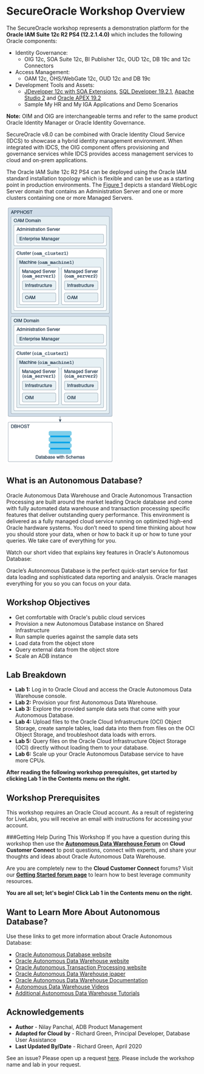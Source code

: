 # SecureOracle Workshop Overview                                    

The SecureOracle workshop represents a demonstration platform for the **Oracle IAM Suite 12c R2 PS4 (12.2.1.4.0)** which includes the following Oracle components:

* Identity Governance:
	* OIG 12c, SOA Suite 12c, BI Publisher 12c, OUD 12c, DB 19c and 12c Connectors
* Access Management:
	* OAM 12c, OHS/WebGate 12c, OUD 12c and DB 19c
* Development Tools and Assets:
	* [JDeveloper 12c with SOA Extensions](http://www.oracle.com/technetwork/middleware/soasuite/downloads/index.html), [SQL Developer 19.2.1](https://www.oracle.com/database/technologies/appdev/sql-developer.html), [Apache Studio 2](https://directory.apache.org/studio/) and [Oracle APEX 19.2](https://apex.oracle.com/en/)
	* Sample My HR and My IGA Applications and Demo Scenarios

**Note:** OIM and OIG are interchangeable terms and refer to the same product Oracle Identity Manager or Oracle Identity Governance.

SecureOracle v8.0 can be combined with Oracle Identity Cloud Service (IDCS) to showcase a hybrid identity management environment. When integrated with IDCS, the OIG component offers provisioning and governance services while IDCS provides access management services to cloud and on-prem applications.

The Oracle IAM Suite 12c R2 PS4 can be deployed using the Oracle IAM standard installation topology which is flexible and can be use as a starting point in production environments. The [Figure 1](#image-01) depicts a standard WebLogic Server domain that contains an Administration Server and one or more clusters containing one or more Managed Servers.

![](images/idm12cps4-standard-topology.png)

## What is an Autonomous Database?
Oracle Autonomous Data Warehouse and Oracle Autonomous Transaction Processing are built around the market leading Oracle database and come with fully automated data warehouse and transaction processing specific features that deliver outstanding query performance. This environment is delivered as a fully managed cloud service running on optimized high-end Oracle hardware systems.  You don’t need to spend time thinking about how you should store your data, when or how to back it up or how to tune your queries. We take care of everything for you.

Watch our short video that explains key features in Oracle's Autonomous Database:

[](youtube:c-DUIePFKco)

Oracle’s Autonomous Database is the perfect quick-start service for fast data loading and sophisticated data reporting and analysis. Oracle manages everything for you so you can focus on your data.

## Workshop Objectives
- Get comfortable with Oracle's public cloud services
- Provision a new Autonomous Database instance on Shared Infrastructure
- Run sample queries against the sample data sets
- Load data from the object store
- Query external data from the object store
- Scale an ADB instance

## Lab Breakdown
- **Lab 1:** Log in to Oracle Cloud and access the Oracle Autonomous Data Warehouse console.
- **Lab 2:** Provision your first Autonomous Data Warehouse.
- **Lab 3:** Explore the provided sample data sets that come with your Autonomous Database.
- **Lab 4:** Upload files to the Oracle Cloud Infrastructure (OCI) Object Storage, create sample tables, load data into them from files on the OCI Object Storage, and troubleshoot data loads with errors.
- **Lab 5:** Query files on the Oracle Cloud Infrastructure Object Storage (OCI) directly without loading them to your database.
- **Lab 6:** Scale up your Oracle Autonomous Database service to have more CPUs.

**After reading the following workshop prerequisites, get started by clicking Lab 1 in the Contents menu on the right.**

## Workshop Prerequisites
This workshop requires an Oracle Cloud account. As a result of registering for LiveLabs, you will receive an email with instructions for accessing your account.

###Getting Help During This Workshop
If you have a question during this workshop then use the <a href="https://cloudcustomerconnect.oracle.com/resources/32a53f8587/summary" target="\_blank">**Autonomous Data Warehouse Forum**</a> on **Cloud Customer Connect** to post questions, connect with experts, and share your thoughts and ideas about Oracle Autonomous Data Warehouse.

Are you are completely new to the **Cloud Customer Connect**</a> forums? Visit our <a href="https://cloudcustomerconnect.oracle.com/pages/1f00b02b84" target="\_blank">**Getting Started forum page**</a> to learn how to best leverage community resources.

**You are all set; let's begin! Click Lab 1 in the Contents menu on the right.**

## Want to Learn More About Autonomous Database?

Use these links to get more information about Oracle Autonomous Database:

- <a href="https://www.oracle.com/database/autonomous-database.html" target="\_blank">Oracle Autonomous Database website</a>
- <a href="https://www.oracle.com/database/adw-cloud.html" target="\_blank">Oracle Autonomous Data Warehouse website</a>
- <a href="https://www.oracle.com/database/atp-cloud.html" target="\_blank">Oracle Autonomous Transaction Processing website</a>
- <a href="http://www.oracle.com/us/products/database/autonomous-dw-cloud-ipaper-3938921.pdf" target="\_blank">Oracle Autonomous Data Warehouse ipaper</a>
- <a href="https://docs.oracle.com/en/cloud/paas/autonomous-data-warehouse-cloud/index.html" target="\_blank">Oracle Autonomous Data Warehouse Documentation</a>
- <a href="https://docs.oracle.com/en/cloud/paas/autonomous-data-warehouse-cloud/videos.html" target="\_blank">Autonomous Data Warehouse Videos</a>
- <a href="https://docs.oracle.com/en/cloud/paas/autonomous-data-warehouse-cloud/tutorials.html" target="\_blank">Additional Autonomous Data Warehouse Tutorials</a>

## Acknowledgements

- **Author** - Nilay Panchal, ADB Product Management
- **Adapted for Cloud by** - Richard Green, Principal Developer, Database User Assistance
- **Last Updated By/Date** - Richard Green, April 2020

See an issue?  Please open up a request [here](https://github.com/oracle/learning-library/issues).  Please include the workshop name and lab in your request.
